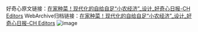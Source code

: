 好奇心原文链接：[在家种菜！现代化的自给自足“小农经济”_设计_好奇心日报-CH Editors](https://www.qdaily.com/articles/12350.html)
WebArchive归档链接：[在家种菜！现代化的自给自足“小农经济”_设计_好奇心日报-CH Editors](http://web.archive.org/web/20190623172558/https://www.qdaily.com/articles/12350.html)
![image](http://ww3.sinaimg.cn/large/007d5XDply1g3wjo6msulj30u03fb4qp)